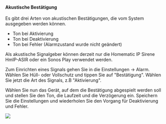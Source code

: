 #### Akustische Bestätigung

Es gibt drei Arten von akustischen Bestätigungen, die vom System
ausgegeben werden können.

  - Ton bei Aktivierung
  - Ton bei Deaktivierung
  - Ton bei Fehler (Alarmzustand wurde nicht geändert)

Als akustische Signalgeber können derzeit nur die Homematic IP Sirene
HmIP-ASIR oder ein Sonos Play verwendet werden.

Zum Einrichten eines Signals gehen Sie in die Einstellungen -\> Alarm.
Wählen Sie Hüll- oder Vollschutz und tippen Sie auf "Bestätigung".
Wählen Sie jetzt die Art des Signals, z.B "Aktivierung".

Wählen Sie nun das Gerät, auf dem die Bestätigung abgespielt werden soll
und stellen Sie den Ton, die Laufzeit und die Verzögerung ein. Speichern
Sie die Einstellungen und wiederholen Sie den Vorgang für Deaktivierung
und Fehler.

![](/de/iqontrol_neo/alarm_akustische_bestaetigung.png)
